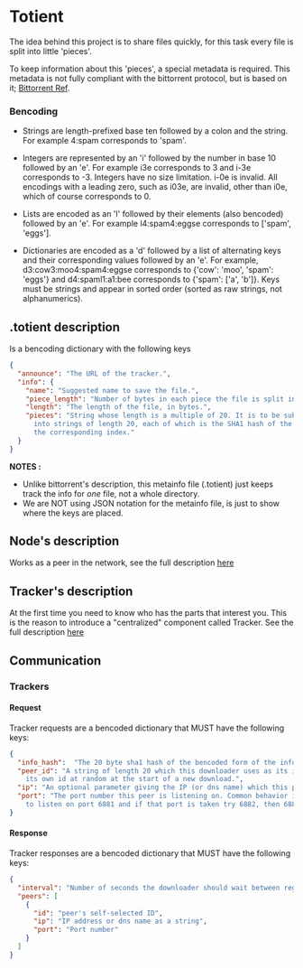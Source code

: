 Totient
=======

The idea behind this project is to share files quickly, for this task every file is split into little 'pieces'.

To keep information about this 'pieces', a special metadata is required. This metadata is not fully compliant with the bittorrent protocol, but is based on it; [Bittorrent Ref](http://bittorrent.org/beps/bep_0003.html).

### Bencoding

- Strings are length-prefixed base ten followed by a colon and the string. For example 4:spam corresponds to 'spam'.

- Integers are represented by an 'i' followed by the number in base 10 followed by an 'e'. For example i3e corresponds
to 3 and i-3e corresponds to -3. Integers have no size limitation. i-0e is invalid. All encodings with a leading zero,
such as i03e, are invalid, other than i0e, which of course corresponds to 0.

- Lists are encoded as an 'l' followed by their elements (also bencoded) followed by an 'e'. For example l4:spam4:eggse
corresponds to ['spam', 'eggs'].

- Dictionaries are encoded as a 'd' followed by a list of alternating keys and their corresponding values followed by an 'e'.
For example, d3:cow3:moo4:spam4:eggse corresponds to {'cow': 'moo', 'spam': 'eggs'} and d4:spaml1:a1:bee corresponds to
 {'spam': ['a', 'b']}. Keys must be strings and appear in sorted order (sorted as raw strings, not alphanumerics).

## .totient description

Is a bencoding dictionary with the following keys

```json
{
  "announce": "The URL of the tracker.",
  "info": {
    "name": "Suggested name to save the file.",
    "piece_length": "Number of bytes in each piece the file is split into.",
    "length": "The length of the file, in bytes.",
    "pieces": "String whose length is a multiple of 20. It is to be subdivided
      into strings of length 20, each of which is the SHA1 hash of the piece at
      the corresponding index."
  }
}
```

**NOTES :** 
- Unlike bittorrent's description, this metainfo file (.totient) just keeps track the info for *one* file, not a whole directory.
- We are NOT using JSON notation for the metainfo file, is just to show where the keys are placed.

## Node's description

Works as a peer in the network, see the full description [here](http://github.com/pin3da/totient/tree/master/doc/node.md)

## Tracker's description

At the first time you need to know who has the parts that interest you. This is the reason to introduce a "centralized" component called Tracker. See the full description [here](http://github.com/pin3da/totient/tree/master/doc/tracker.md)


## Communication

### Trackers

#### Request

Tracker requests are a bencoded dictionary that MUST have the following keys:

```json
{
  "info_hash":  "The 20 byte sha1 hash of the bencoded form of the info value from the metainfo file.",
  "peer_id": "A string of length 20 which this downloader uses as its id. Each downloader generates 
    its own id at random at the start of a new download.",
  "ip": "An optional parameter giving the IP (or dns name) which this peer is at",
  "port": "The port number this peer is listening on. Common behavior is for a downloader to try 
    to listen on port 6881 and if that port is taken try 6882, then 6883, etc. and give up after 6889.",
}
```
#### Response

Tracker responses are a bencoded dictionary that MUST have the following keys:

```json
{
  "interval": "Number of seconds the downloader should wait between regular rerequests",
  "peers": [
    {
      "id": "peer's self-selected ID",
      "ip": "IP address or dns name as a string",
      "port": "Port number"
    }
  ]
}
```

